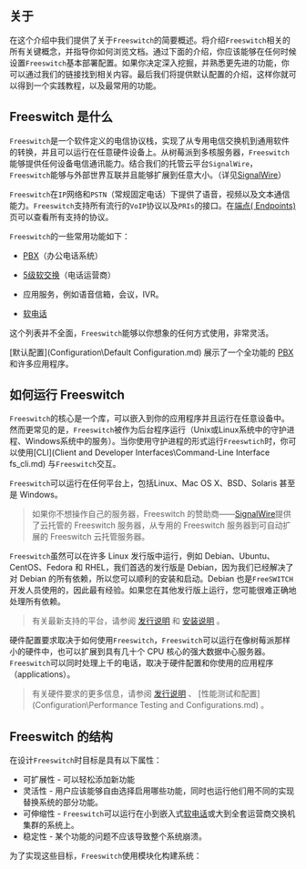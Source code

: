 ## 关于

在这个介绍中我们提供了关于``Freeswitch``的简要概述。将介绍``Freeswitch``相关的所有关键概念，并指导你如何浏览文档。通过下面的介绍，你应该能够在任何时候设置``Freeswitch``基本部署配置。如果你决定深入挖掘，并熟悉更先进的功能，你可以通过我们的链接找到相关内容。最后我们将提供默认配置的介绍，这样你就可以得到一个实践教程，以及最常用的功能。

## Freeswitch 是什么

``Freeswitch``是一个软件定义的电信协议栈，实现了从专用电信交换机到通用软件的转换，并且可以运行在任意硬件设备上。从树莓派到多核服务器，``Freeswitch``能够提供任何设备电信通讯能力。结合我们的托管云平台``SignalWire``，``Freeswitch``能够与外部世界互联并且能够扩展到任意大小。（详见[SignalWire](https://signalwire.com/)）

``Freeswitch``在``IP``网络和``PSTN``（常规固定电话）下提供了语音，视频以及文本通信能力。``Freeswitch``支持所有流行的``VoIP``协议以及``PRIs``的接口。在[端点( Endpoints)](Introduction/Endpoints.md)页可以查看所有支持的协议。

``Freeswitch``的一些常用功能如下：

- [PBX](Introduction/Glossary.md)（办公电话系统）

- [5级软交换](Introduction/Glossary.md)（电话运营商）
- 应用服务，例如语音信箱，会议，IVR。
- [软电话](Introduction/Glossary.md)

这个列表并不全面，``Freeswitch``能够以你想象的任何方式使用，非常灵活。

[默认配置](Configuration\Default Configuration.md) 展示了一个全功能的 [PBX](Introduction/Glossary.md) 和许多应用程序。

## 如何运行 Freeswitch

``Freeswitch``的核心是一个库，可以嵌入到你的应用程序并且运行在任意设备中。然而更常见的是，``Freeswitch``被作为后台程序运行（Unix或Linux系统中的守护进程、Windows系统中的服务）。当你使用守护进程的形式运行``Freeswtich``时，你可以使用[CLI](Client and Developer Interfaces\Command-Line Interface fs_cli.md) 与``Freeswitch``交互。

``Freeswitch``可以运行在任何平台上，包括Linux、Mac OS X、BSD、Solaris 甚至是 Windows。

>如果你不想操作自己的服务器，Freeswitch 的赞助商——[SignalWire](https://signalwire.com/)提供了云托管的 Freeswitch 服务器，从专用的 Freeswitch 服务器到可自动扩展的 Freeswitch 云托管服务器。

``Freeswitch``虽然可以在许多 Linux 发行版中运行，例如 Debian、Ubuntu、CentOS、Fedora 和 RHEL，我们首选的发行版是 Debian，因为我们已经解决了对 Debian 的所有依赖，所以您可以顺利的安装和启动。Debian 也是``FreeSWITCH``开发人员使用的，因此最有经验。如果您在其他发行版上运行，您可能很难正确地处理所有依赖。

> 有关最新支持的平台，请参阅 [发行说明](Introduction.md) 和 [安装说明](Introduction.md) 。

硬件配置要求取决于如何使用``Freeswitch``，``Freeswitch``可以运行在像树莓派那样小的硬件中，也可以扩展到具有几十个 CPU 核心的强大数据中心服务器。``Freeswitch``可以同时处理上千的电话，取决于硬件配置和你使用的应用程序（applications）。

>有关硬件要求的更多信息，请参阅 [发行说明](Introduction.md) 、 [性能测试和配置](Configuration\Performance Testing and Configurations.md) 。

## Freeswitch 的结构

在设计``Freeswitch``时目标是具有以下属性：

- 可扩展性 - 可以轻松添加新功能
- 灵活性 - 用户应该能够自由选择启用哪些功能，同时也运行他们用不同的实现替换系统的部分功能。
- 可伸缩性 - ``Freeswitch``可以运行在小到嵌入式[软电话](Introduction/Glossary.md)或大到全套运营商交换机集群的系统上。
- 稳定性 - 某个功能的问题不应该导致整个系统崩溃。

为了实现这些目标，``Freeswitch``使用模块化构建系统：